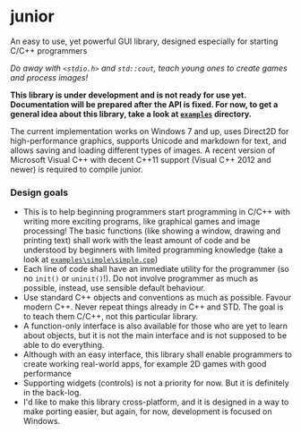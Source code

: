 # junior

An easy to use, yet powerful GUI library, designed especially for starting C/C++ programmers

*Do away with `<stdio.h>` and `std::cout`, teach young ones to create games and process images!*

**This library is under development and is not ready for use yet. Documentation will be prepared after**
**the API is fixed. For now, to get a general idea about this library, take a look at [`examples`](https://github.com/labandierra/junior/blob/master/examples) directory.**

The current implementation works on Windows 7 and up, uses Direct2D for high-performance graphics, supports
Unicode and markdown for text, and allows saving and loading different types of images. A recent version of
Microsoft Visual C++ with decent C++11 support (Visual C++ 2012 and newer) is required to compile junior.

### Design goals

- This is to help beginning programmers start programming in C/C++ with writing more exciting programs,
  like graphical games and image processing! The basic functions (like showing a window, drawing and
  printing text) shall work with the least amount of code and be understood by beginners with limited
  programming knowledge (take a look at
  [`examples\simple\simple.cpp`](https://github.com/labandierra/junior/blob/master/examples/simple/simple.cpp))
- Each line of code shall have an immediate utility for the programmer (so no `init()` or `uninit()`!).
  Do not involve programmer as much as possible, instead, use sensible default behaviour.
- Use standard C++ objects and conventions as much as possible. Favour modern C++. Never repeat things already
  in C++ and STD. The goal is to teach them C/C++, not this particular library.
- A function-only interface is also available for those who are yet to learn about objects, but it is
  not the main interface and is not supposed to be able to do everything.
- Although with an easy interface, this library shall enable programmers to create working real-world apps,
  for example 2D games with good performance
- Supporting widgets (controls) is not a priority for now. But it is definitely in the back-log.
- I'd like to make this library cross-platform, and it is designed in a way to make porting easier, but again, for
  now, development is focused on Windows.
